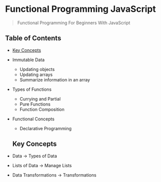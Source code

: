 # Functional Programming JavaScript

> Functional Programming For Beginners With JavaScript

## Table of Contents

* [Key Concepts](#key-concepts)
* Immutable Data
  * Updating objects
  * Updating arrays
  * Summarize information in an array
* Types of Functions

  * Currying and Partial
  * Pure Functions
  * Function Composition

* Functional Concepts

  * Declarative Programming

  ## Key Concepts

* Data -> Types of Data
* Lists of Data -> Manage Lists
* Data Transformations -> Transformations

